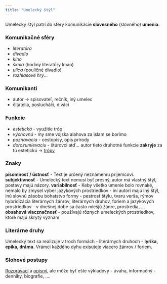 ```yaml
---
title: "Umelecký štýl"
---
```


Umelecký štýl patrí do sféry komunikácie **slovesného** (slovného) **umenia**.

### Komunikačné sféry 
 - *literatúra*
 - *divadlo*
 - *kino*
 - *škola* (hodiny literatúry lmao)
 - *ulica* (pouličné divadlo)
 - *rozhlasové hry*...

### Komunikanti
 - autor -> spisovateľ, rečník, iný umelec
 - čitatelia, poslucháči, diváci

### Funkcie
 - *estetická* - využitie tróp
 - *výchovnú* - my sme vojska alahova za islam se borimo
 - *poznávacia* - cestopisy, opis prírody
 - *dorozumievaciu* - štúrovci atď...
autor tieto druhotné funkcie **zakryje** za tú estetickú -> [trópy](trópy.md)

### Znaky
**písomnosť / ústnosť** - Text je určený neznámemu príjemcovi.
**subjektívnosť** - Umelecký text nemusí byť presný, autor má vlastný štýl, postavy majú názory.
**variabilnosť** - Keby všetko umenie bolo rovnaké, nemalo by zmysel
 výber jazykových prostriedkov - iní autori majú iný štýl, inú slovnú zásobu
 bohatstvo formy  - pestrosť štýlu, tvaru verša, rýmov
 hybridizácia literárnych žánrov, literárnych druhov, foriem a jazykových prostriedkov - v dnešnej dobe sa často miešjú žánre, prostredia, ...
**obsahová viacznačnosť** - používajú rôznych umeleckých prostriedkov, ktoré majú skrytý význam

### Literárne druhy
Umelecký text sa realizuje v troch formách - literárnych druhoch - **lyrika, epika, dráma.**
Vrámci každého dyhu exisuteje viacero žánrov / foriem.

### Slohové postupy
[Rozprávací](rozprávací-sp.md) a [opisný](opisný-sp.md), ale môže byť ešte výkladový - úvaha, informačný - denníky, biografie, ....

